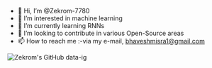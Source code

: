 - 👋 Hi, I’m @Zekrom-7780
- 👀 I’m interested in machine learning
- 🌱 I’m currently learning RNNs
- 💞️ I’m looking to contribute in various Open-Source areas
- 📫 How to reach me :-via my e-mail, bhaveshmisra1@gmail.com

<!---
Zekrom-7780/Zekrom-7780 is a ✨ special ✨ repository because its `README.md` (this file) appears on your GitHub profile.
You can click the Preview link to take a look at your changes.
--->

![Zekrom's GitHub data-ig](https://github-profile-trophy.vercel.app/?username=Zekrom-7780&theme=gruvbox)



<!---https://github-profile-trophy.vercel.app/?username=Zekrom-7780&theme=gruvbox
